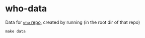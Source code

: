 # who-data

Data for [`who` repo](https://github.com/ATFutures/who), created by running (in
the root dir of that repo)
```
make data
```
